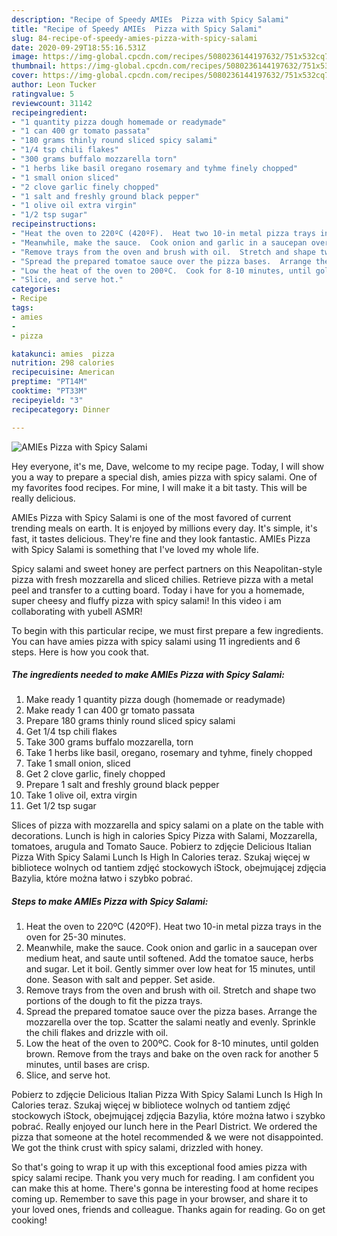 ```yaml
---
description: "Recipe of Speedy AMIEs  Pizza with Spicy Salami"
title: "Recipe of Speedy AMIEs  Pizza with Spicy Salami"
slug: 84-recipe-of-speedy-amies-pizza-with-spicy-salami
date: 2020-09-29T18:55:16.531Z
image: https://img-global.cpcdn.com/recipes/5080236144197632/751x532cq70/amies-pizza-with-spicy-salami-recipe-main-photo.jpg
thumbnail: https://img-global.cpcdn.com/recipes/5080236144197632/751x532cq70/amies-pizza-with-spicy-salami-recipe-main-photo.jpg
cover: https://img-global.cpcdn.com/recipes/5080236144197632/751x532cq70/amies-pizza-with-spicy-salami-recipe-main-photo.jpg
author: Leon Tucker
ratingvalue: 5
reviewcount: 31142
recipeingredient:
- "1 quantity pizza dough homemade or readymade"
- "1 can 400 gr tomato passata"
- "180 grams thinly round sliced spicy salami"
- "1/4 tsp chili flakes"
- "300 grams buffalo mozzarella torn"
- "1 herbs like basil oregano rosemary and tyhme finely chopped"
- "1 small onion sliced"
- "2 clove garlic finely chopped"
- "1 salt and freshly ground black pepper"
- "1 olive oil extra virgin"
- "1/2 tsp sugar"
recipeinstructions:
- "Heat the oven to 220ºC (420ºF).  Heat two 10-in metal pizza trays in the oven for 25-30 minutes."
- "Meanwhile, make the sauce.  Cook onion and garlic in a saucepan over medium heat, and saute until softened.  Add the tomatoe sauce, herbs and sugar.  Let it boil.  Gently simmer over low heat for 15 minutes, until done.  Season with salt and pepper.  Set aside."
- "Remove trays from the oven and brush with oil.  Stretch and shape two portions of the dough to fit the pizza trays."
- "Spread the prepared tomatoe sauce over the pizza bases.  Arrange the mozzarella over the top.  Scatter the salami neatly and evenly.  Sprinkle the chili flakes and drizzle with oil."
- "Low the heat of the oven to 200ºC.  Cook for 8-10 minutes, until golden brown.  Remove from the trays and bake on the oven rack for another 5 minutes, until bases are crisp."
- "Slice, and serve hot."
categories:
- Recipe
tags:
- amies
- 
- pizza

katakunci: amies  pizza 
nutrition: 298 calories
recipecuisine: American
preptime: "PT14M"
cooktime: "PT33M"
recipeyield: "3"
recipecategory: Dinner

---
```



![AMIEs  Pizza with Spicy Salami](https://img-global.cpcdn.com/recipes/5080236144197632/751x532cq70/amies-pizza-with-spicy-salami-recipe-main-photo.jpg)

Hey everyone, it's me, Dave, welcome to my recipe page. Today, I will show you a way to prepare a special dish, amies  pizza with spicy salami. One of my favorites food recipes. For mine, I will make it a bit tasty. This will be really delicious.

AMIEs  Pizza with Spicy Salami is one of the most favored of current trending meals on earth. It is enjoyed by millions every day. It's simple, it's fast, it tastes delicious. They're fine and they look fantastic. AMIEs  Pizza with Spicy Salami is something that I've loved my whole life.

Spicy salami and sweet honey are perfect partners on this Neapolitan-style pizza with fresh mozzarella and sliced chilies. Retrieve pizza with a metal peel and transfer to a cutting board. Today i have for you a homemade, super cheesy and fluffy pizza with spicy salami! In this video i am collaborating with yubell ASMR!


To begin with this particular recipe, we must first prepare a few ingredients. You can have amies  pizza with spicy salami using 11 ingredients and 6 steps. Here is how you cook that.

<!--inarticleads1-->

##### The ingredients needed to make AMIEs  Pizza with Spicy Salami:

1. Make ready 1 quantity pizza dough (homemade or readymade)
1. Make ready 1 can 400 gr tomato passata
1. Prepare 180 grams thinly round sliced spicy salami
1. Get 1/4 tsp chili flakes
1. Take 300 grams buffalo mozzarella, torn
1. Take 1 herbs like basil, oregano, rosemary and tyhme, finely chopped
1. Take 1 small onion, sliced
1. Get 2 clove garlic, finely chopped
1. Prepare 1 salt and freshly ground black pepper
1. Take 1 olive oil, extra virgin
1. Get 1/2 tsp sugar


Slices of pizza with mozzarella and spicy salami on a plate on the table with decorations. Lunch is high in calories Spicy Pizza with Salami, Mozzarella, tomatoes, arugula and Tomato Sauce. Pobierz to zdjęcie Delicious Italian Pizza With Spicy Salami Lunch Is High In Calories teraz. Szukaj więcej w bibliotece wolnych od tantiem zdjęć stockowych iStock, obejmującej zdjęcia Bazylia, które można łatwo i szybko pobrać. 

<!--inarticleads2-->

##### Steps to make AMIEs  Pizza with Spicy Salami:

1. Heat the oven to 220ºC (420ºF).  Heat two 10-in metal pizza trays in the oven for 25-30 minutes.
1. Meanwhile, make the sauce.  Cook onion and garlic in a saucepan over medium heat, and saute until softened.  Add the tomatoe sauce, herbs and sugar.  Let it boil.  Gently simmer over low heat for 15 minutes, until done.  Season with salt and pepper.  Set aside.
1. Remove trays from the oven and brush with oil.  Stretch and shape two portions of the dough to fit the pizza trays.
1. Spread the prepared tomatoe sauce over the pizza bases.  Arrange the mozzarella over the top.  Scatter the salami neatly and evenly.  Sprinkle the chili flakes and drizzle with oil.
1. Low the heat of the oven to 200ºC.  Cook for 8-10 minutes, until golden brown.  Remove from the trays and bake on the oven rack for another 5 minutes, until bases are crisp.
1. Slice, and serve hot.


Pobierz to zdjęcie Delicious Italian Pizza With Spicy Salami Lunch Is High In Calories teraz. Szukaj więcej w bibliotece wolnych od tantiem zdjęć stockowych iStock, obejmującej zdjęcia Bazylia, które można łatwo i szybko pobrać. Really enjoyed our lunch here in the Pearl District. We ordered the pizza that someone at the hotel recommended &amp; we were not disappointed. We got the think crust with spicy salami, drizzled with honey. 

So that's going to wrap it up with this exceptional food amies  pizza with spicy salami recipe. Thank you very much for reading. I am confident you can make this at home. There's gonna be interesting food at home recipes coming up. Remember to save this page in your browser, and share it to your loved ones, friends and colleague. Thanks again for reading. Go on get cooking!
